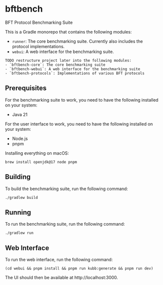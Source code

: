 # bftbench

BFT Protocol Benchmarking Suite

This is a Gradle monorepo that contains the following modules:

- `runner`: The core benchmarking suite. Currently also includes the protocol implementations.
- `webui`: A web interface for the benchmarking suite.

```
TODO restructure project later into the following modules:
- `bftbench-core`: The core benchmarking suite
- `bftbench-webui`: A web interface for the benchmarking suite
- `bftbench-protocols`: Implementations of various BFT protocols
```

## Prerequisites

For the benchmarking suite to work, you need to have the following installed on your system:

- Java 21

For the user interface to work, you need to have the following installed on your system:

- Node.js
- pnpm

Installing everything on macOS:

```
brew install openjdk@17 node pnpm
```

## Building

To build the benchmarking suite, run the following command:

```
./gradlew build
```

## Running

To run the benchmarking suite, run the following command:

```
./gradlew run
```

## Web Interface

To run the web interface, run the following command:

```
(cd webui && pnpm install && pnpm run kubb:generate && pnpm run dev)
```

The UI should then be available at http://localhost:3000.

